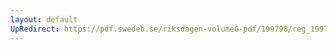 ```yaml
---
layout: default
UpRedirect: https://pdf.swedeb.se/riksdagen-volumeG-pdf/199798/reg_199798/reg_199798_0232.pdf
---
```

